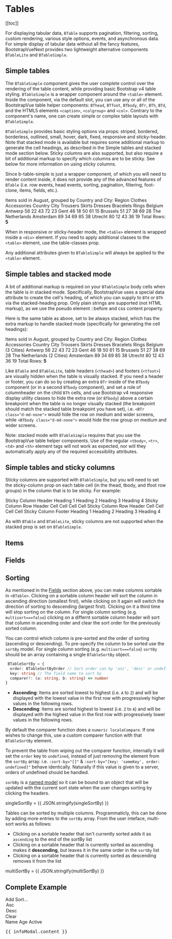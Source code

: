 # Tables

<ClientOnly>
  <Teleport to=".bd-toc">

[[toc]]

  </Teleport>
</ClientOnly>

<div class="lead mb-5">

For displaying tabular data, `BTable` supports pagination, filtering, sorting, custom rendering, various style options, events, and asynchronous data. For simple display of tabular data without all the fancy features, BootstrapVueNext provides two lightweight alternative components `BTableLite` and `BTableSimple`.

</div>

## Simple tables

The `BTableSimple` component gives the user complete control over the rendering of the table content, while providing basic Bootstrap v4 table styling. `BTableSimple` is a wrapper component around the `<table>` element. Inside the component, via the default slot, you can use any or all of the BootstrapVue table helper components: `BThead`, `BTfoot`, `BTbody`, `BTr`, `BTh`, `BTd`, and the HTML5 elements `<caption>`, `<colgroup>` and `<col>`. Contrary to the component's name, one can create simple or complex table layouts with `BTableSimple`.

`BTableSimple` provides basic styling options via props: striped, bordered, borderless, outlined, small, hover, dark, fixed, responsive and sticky-header. Note that stacked mode is available but requires some additional markup to generate the cell headings, as described in the Simple tables and stacked mode section below. Sticky columns are also supported, but also require a bit of additional markup to specify which columns are to be sticky. See below for more information on using sticky columns.

Since b-table-simple is just a wrapper component, of which you will need to render content inside, it does not provide any of the advanced features of `BTable` (i.e. row events, head events, sorting, pagination, filtering, foot-clone, items, fields, etc.).

<HighlightCard>
  <BTableSimple hover small caption-top responsive>
    <caption>Items sold in August, grouped by Country and City:</caption>
    <colgroup><col><col></colgroup>
    <colgroup><col><col><col></colgroup>
    <colgroup><col><col></colgroup>
    <BThead head-variant="dark">
      <BTr>
        <BTh colspan="2">Region</BTh>
        <BTh colspan="3">Clothes</BTh>
        <BTh colspan="2">Accessories</BTh>
      </BTr>
      <BTr>
        <BTh>Country</BTh>
        <BTh>City</BTh>
        <BTh>Trousers</BTh>
        <BTh>Skirts</BTh>
        <BTh>Dresses</BTh>
        <BTh>Bracelets</BTh>
        <BTh>Rings</BTh>
      </BTr>
    </BThead>
    <BTbody>
      <BTr>
        <BTh rowspan="3">Belgium</BTh>
        <BTh class="text-end">Antwerp</BTh>
        <BTd>56</BTd>
        <BTd>22</BTd>
        <BTd>43</BTd>
        <BTd variant="success">72</BTd>
        <BTd>23</BTd>
      </BTr>
      <BTr>
        <BTh class="text-end">Gent</BTh>
        <BTd>46</BTd>
        <BTd variant="warning">18</BTd>
        <BTd>50</BTd>
        <BTd>61</BTd>
        <BTd variant="danger">15</BTd>
      </BTr>
      <BTr>
        <BTh class="text-end">Brussels</BTh>
        <BTd>51</BTd>
        <BTd>27</BTd>
        <BTd>38</BTd>
        <BTd>69</BTd>
        <BTd>28</BTd>
      </BTr>
      <BTr>
        <BTh rowspan="2">The Netherlands</BTh>
        <BTh class="text-end">Amsterdam</BTh>
        <BTd variant="success">89</BTd>
        <BTd>34</BTd>
        <BTd>69</BTd>
        <BTd>85</BTd>
        <BTd>38</BTd>
      </BTr>
      <BTr>
        <BTh class="text-end">Utrecht</BTh>
        <BTd>80</BTd>
        <BTd variant="danger">12</BTd>
        <BTd>43</BTd>
        <BTd>36</BTd>
        <BTd variant="warning">19</BTd>
      </BTr>
    </BTbody>
    <BTfoot>
      <BTr>
        <BTd colspan="7" variant="secondary" class="text-end">
          Total Rows: <b>5</b>
        </BTd>
      </BTr>
    </BTfoot>
  </BTableSimple>
  <template #html>

```vue-html
<BTableSimple hover small caption-top responsive>
  <caption>
    Items sold in August, grouped by Country and City:
  </caption>
  <colgroup>
    <col />
    <col />
  </colgroup>
  <colgroup>
    <col />
    <col />
    <col />
  </colgroup>
  <colgroup>
    <col />
    <col />
  </colgroup>
  <BThead head-variant="dark">
    <BTr>
      <BTh colspan="2">Region</BTh>
      <BTh colspan="3">Clothes</BTh>
      <BTh colspan="2">Accessories</BTh>
    </BTr>
    <BTr>
      <BTh>Country</BTh>
      <BTh>City</BTh>
      <BTh>Trousers</BTh>
      <BTh>Skirts</BTh>
      <BTh>Dresses</BTh>
      <BTh>Bracelets</BTh>
      <BTh>Rings</BTh>
    </BTr>
  </BThead>
  <BTbody>
    <BTr>
      <BTh rowspan="3">Belgium</BTh>
      <BTh class="text-end">Antwerp</BTh>
      <BTd>56</BTd>
      <BTd>22</BTd>
      <BTd>43</BTd>
      <BTd variant="success">72</BTd>
      <BTd>23</BTd>
    </BTr>
    <BTr>
      <BTh class="text-end">Gent</BTh>
      <BTd>46</BTd>
      <BTd variant="warning">18</BTd>
      <BTd>50</BTd>
      <BTd>61</BTd>
      <BTd variant="danger">15</BTd>
    </BTr>
    <BTr>
      <BTh class="text-end">Brussels</BTh>
      <BTd>51</BTd>
      <BTd>27</BTd>
      <BTd>38</BTd>
      <BTd>69</BTd>
      <BTd>28</BTd>
    </BTr>
    <BTr>
      <BTh rowspan="2">The Netherlands</BTh>
      <BTh class="text-end">Amsterdam</BTh>
      <BTd variant="success">89</BTd>
      <BTd>34</BTd>
      <BTd>69</BTd>
      <BTd>85</BTd>
      <BTd>38</BTd>
    </BTr>
    <BTr>
      <BTh class="text-end">Utrecht</BTh>
      <BTd>80</BTd>
      <BTd variant="danger">12</BTd>
      <BTd>43</BTd>
      <BTd>36</BTd>
      <BTd variant="warning">19</BTd>
    </BTr>
  </BTbody>
  <BTfoot>
    <BTr>
      <BTd colspan="7" variant="secondary" class="text-end"> Total Rows: <b>5</b> </BTd>
    </BTr>
  </BTfoot>
</BTableSimple>
```

  </template>
</HighlightCard>

When in responsive or sticky-header mode, the `<table>` element is wrapped inside a `<div>` element. If you need to apply additional classes to the `<table>` element, use the table-classes prop.

Any additional attributes given to `BTableSimple` will always be applied to the `<table>` element.

## Simple tables and stacked mode

A bit of additional markup is required on your `BTableSimple` body cells when the table is in stacked mode. Specifically, BootstrapVue uses a special data attribute to create the cell's heading, of which you can supply to `BTd` or `BTh` via the stacked-heading prop. Only plain strings are supported (not HTML markup), as we use the pseudo element ::before and css content property.

Here is the same table as above, set to be always stacked, which has the extra markup to handle stacked mode (specifically for generating the cell headings):

<HighlightCard>
  <BTableSimple hover small caption-top stacked>
    <caption>Items sold in August, grouped by Country and City:</caption>
    <colgroup><col><col></colgroup>
    <colgroup><col><col><col></colgroup>
    <colgroup><col><col></colgroup>
    <BThead head-variant="dark">
      <BTr>
        <BTh colspan="2">Region</BTh>
        <BTh colspan="3">Clothes</BTh>
        <BTh colspan="2">Accessories</BTh>
      </BTr>
      <BTr>
        <BTh>Country</BTh>
        <BTh>City</BTh>
        <BTh>Trousers</BTh>
        <BTh>Skirts</BTh>
        <BTh>Dresses</BTh>
        <BTh>Bracelets</BTh>
        <BTh>Rings</BTh>
      </BTr>
    </BThead>
    <BTbody>
      <BTr>
        <BTh rowspan="3" class="text-center">Belgium (3 Cities)</BTh>
        <BTh stacked-heading="City" class="text-start">Antwerp</BTh>
        <BTd stacked-heading="Clothes: Trousers">56</BTd>
        <BTd stacked-heading="Clothes: Skirts">22</BTd>
        <BTd stacked-heading="Clothes: Dresses">43</BTd>
        <BTd stacked-heading="Accessories: Bracelets" variant="success">72</BTd>
        <BTd stacked-heading="Accessories: Rings">23</BTd>
      </BTr>
      <BTr>
        <BTh stacked-heading="City">Gent</BTh>
        <BTd stacked-heading="Clothes: Trousers">46</BTd>
        <BTd stacked-heading="Clothes: Skirts" variant="warning">18</BTd>
        <BTd stacked-heading="Clothes: Dresses">50</BTd>
        <BTd stacked-heading="Accessories: Bracelets">61</BTd>
        <BTd stacked-heading="Accessories: Rings" variant="danger">15</BTd>
      </BTr>
      <BTr>
        <BTh stacked-heading="City">Brussels</BTh>
        <BTd stacked-heading="Clothes: Trousers">51</BTd>
        <BTd stacked-heading="Clothes: Skirts">27</BTd>
        <BTd stacked-heading="Clothes: Dresses">38</BTd>
        <BTd stacked-heading="Accessories: Bracelets">69</BTd>
        <BTd stacked-heading="Accessories: Rings">28</BTd>
      </BTr>
      <BTr>
        <BTh rowspan="2" class="text-center">The Netherlands (2 Cities)</BTh>
        <BTh stacked-heading="City">Amsterdam</BTh>
        <BTd stacked-heading="Clothes: Trousers" variant="success">89</BTd>
        <BTd stacked-heading="Clothes: Skirts">34</BTd>
        <BTd stacked-heading="Clothes: Dresses">69</BTd>
        <BTd stacked-heading="Accessories: Bracelets">85</BTd>
        <BTd stacked-heading="Accessories: Rings">38</BTd>
      </BTr>
      <BTr>
        <BTh stacked-heading="City">Utrecht</BTh>
        <BTd stacked-heading="Clothes: Trousers">80</BTd>
        <BTd stacked-heading="Clothes: Skirts" variant="danger">12</BTd>
        <BTd stacked-heading="Clothes: Dresses">43</BTd>
        <BTd stacked-heading="Accessories: Bracelets">36</BTd>
        <BTd stacked-heading="Accessories: Rings" variant="warning">19</BTd>
      </BTr>
    </BTbody>
    <BTfoot>
      <BTr>
        <BTd colspan="7" variant="secondary" class="text-end">
          Total Rows: <b>5</b>
        </BTd>
      </BTr>
    </BTfoot>
  </BTableSimple>
  <template #html>

```vue-html
<BTableSimple hover small caption-top stacked>
  <caption>
    Items sold in August, grouped by Country and City:
  </caption>
  <colgroup>
    <col />
    <col />
  </colgroup>
  <colgroup>
    <col />
    <col />
    <col />
  </colgroup>
  <colgroup>
    <col />
    <col />
  </colgroup>
  <BThead head-variant="dark">
    <BTr>
      <BTh colspan="2">Region</BTh>
      <BTh colspan="3">Clothes</BTh>
      <BTh colspan="2">Accessories</BTh>
    </BTr>
    <BTr>
      <BTh>Country</BTh>
      <BTh>City</BTh>
      <BTh>Trousers</BTh>
      <BTh>Skirts</BTh>
      <BTh>Dresses</BTh>
      <BTh>Bracelets</BTh>
      <BTh>Rings</BTh>
    </BTr>
  </BThead>
  <BTbody>
    <BTr>
      <BTh rowspan="3" class="text-center">Belgium (3 Cities)</BTh>
      <BTh stacked-heading="City" class="text-start">Antwerp</BTh>
      <BTd stacked-heading="Clothes: Trousers">56</BTd>
      <BTd stacked-heading="Clothes: Skirts">22</BTd>
      <BTd stacked-heading="Clothes: Dresses">43</BTd>
      <BTd stacked-heading="Accessories: Bracelets" variant="success">72</BTd>
      <BTd stacked-heading="Accessories: Rings">23</BTd>
    </BTr>
    <BTr>
      <BTh stacked-heading="City">Gent</BTh>
      <BTd stacked-heading="Clothes: Trousers">46</BTd>
      <BTd stacked-heading="Clothes: Skirts" variant="warning">18</BTd>
      <BTd stacked-heading="Clothes: Dresses">50</BTd>
      <BTd stacked-heading="Accessories: Bracelets">61</BTd>
      <BTd stacked-heading="Accessories: Rings" variant="danger">15</BTd>
    </BTr>
    <BTr>
      <BTh stacked-heading="City">Brussels</BTh>
      <BTd stacked-heading="Clothes: Trousers">51</BTd>
      <BTd stacked-heading="Clothes: Skirts">27</BTd>
      <BTd stacked-heading="Clothes: Dresses">38</BTd>
      <BTd stacked-heading="Accessories: Bracelets">69</BTd>
      <BTd stacked-heading="Accessories: Rings">28</BTd>
    </BTr>
    <BTr>
      <BTh rowspan="2" class="text-center">The Netherlands (2 Cities)</BTh>
      <BTh stacked-heading="City">Amsterdam</BTh>
      <BTd stacked-heading="Clothes: Trousers" variant="success">89</BTd>
      <BTd stacked-heading="Clothes: Skirts">34</BTd>
      <BTd stacked-heading="Clothes: Dresses">69</BTd>
      <BTd stacked-heading="Accessories: Bracelets">85</BTd>
      <BTd stacked-heading="Accessories: Rings">38</BTd>
    </BTr>
    <BTr>
      <BTh stacked-heading="City">Utrecht</BTh>
      <BTd stacked-heading="Clothes: Trousers">80</BTd>
      <BTd stacked-heading="Clothes: Skirts" variant="danger">12</BTd>
      <BTd stacked-heading="Clothes: Dresses">43</BTd>
      <BTd stacked-heading="Accessories: Bracelets">36</BTd>
      <BTd stacked-heading="Accessories: Rings" variant="warning">19</BTd>
    </BTr>
  </BTbody>
  <BTfoot>
    <BTr>
      <BTd colspan="7" variant="secondary" class="text-end"> Total Rows: <b>5</b> </BTd>
    </BTr>
  </BTfoot>
</BTableSimple>
```

  </template>
</HighlightCard>

Like `BTable` and `BTableLite`, table headers (`<thead>`) and footers (`<tfoot>`) are visually hidden when the table is visually stacked. If you need a header or footer, you can do so by creating an extra `BTr` inside of the `BTbody` component (or in a second `BTbody` component), and set a role of columnheader on the child `BTh` cells, and use Bootstrap v4 responsive display utility classes to hide the extra row (or `BTbody`) above a certain breakpoint when the table is no longer visually stacked (the breakpoint should match the stacked table breakpoint you have set), i.e. `<BTr class="d-md-none">` would hide the row on medium and wider screens, while `<BTbody class="d-md-none">` would hide the row group on medium and wider screens.

Note: stacked mode with `BTableSimple` requires that you use the BootstrapVue table helper components. Use of the regular `<tbody>`, `<tr>`, `<td>` and `<th>` element tags will not work as expected, nor will they automatically apply any of the required accessibility attributes.

## Simple tables and sticky columns

Sticky columns are supported with `BTableSimple`, but you will need to set the sticky-column prop on each table cell (in the thead, tbody, and tfoot row groups) in the column that is to be sticky. For example:

<HighlightCard>
  <BTableSimple responsive>
    <BThead>
      <BTr>
        <BTh sticky-column>Sticky Column Header</BTh>
        <BTh>Heading 1</BTh>
        <BTh>Heading 2</BTh>
        <BTh>Heading 3</BTh>
        <BTh>Heading 4</BTh>
      </BTr>
    </BThead>
    <BTbody>
      <BTr>
        <BTh sticky-column>Sticky Column Row Header</BTh>
        <BTd>Cell</BTd>
        <BTd>Cell</BTd>
        <BTd>Cell</BTd>
        <BTd>Cell</BTd>
      </BTr>
      <BTr>
        <BTh sticky-column>Sticky Column Row Header</BTh>
        <BTd>Cell</BTd>
        <BTd>Cell</BTd>
        <BTd>Cell</BTd>
        <BTd>Cell</BTd>
      </BTr>
    </BTbody>
    <BTfoot>
      <BTr>
        <BTh sticky-column>Sticky Column Footer</BTh>
        <BTh>Heading 1</BTh>
        <BTh>Heading 2</BTh>
        <BTh>Heading 3</BTh>
        <BTh>Heading 4</BTh>
      </BTr>
    </BTfoot>
  </BTableSimple>
  <template #html>

```vue-html
<BTableSimple responsive>
  <BThead>
    <BTr>
      <BTh sticky-column>Sticky Column Header</BTh>
      <BTh>Heading 1</BTh>
      <BTh>Heading 2</BTh>
      <BTh>Heading 3</BTh>
      <BTh>Heading 4</BTh>
    </BTr>
  </BThead>
  <BTbody>
    <BTr>
      <BTh sticky-column>Sticky Column Row Header</BTh>
      <BTd>Cell</BTd>
      <BTd>Cell</BTd>
      <BTd>Cell</BTd>
      <BTd>Cell</BTd>
    </BTr>
    <BTr>
      <BTh sticky-column>Sticky Column Row Header</BTh>
      <BTd>Cell</BTd>
      <BTd>Cell</BTd>
      <BTd>Cell</BTd>
      <BTd>Cell</BTd>
    </BTr>
  </BTbody>
  <BTfoot>
    <BTr>
      <BTh sticky-column>Sticky Column Footer</BTh>
      <BTh>Heading 1</BTh>
      <BTh>Heading 2</BTh>
      <BTh>Heading 3</BTh>
      <BTh>Heading 4</BTh>
    </BTr>
  </BTfoot>
</BTableSimple>
```

  </template>
</HighlightCard>

As with `BTable` and `BTableLite`, sticky columns are not supported when the stacked prop is set on `BTableSimple`.

## Items

## Fields

## Sorting

As mentioned in the [Fields](#fields) section above, you can make columns
sortable in `<BTable>`. Clicking on a sortable column header will sort the column in ascending
direction (smallest first), while clicking on it again will switch the direction of sorting to
descending (largest first). Clicking on it a third time will stop sorting on the column. For
single column sorting (e.g. `multisort===false`) clicking on a differnt sortable column header will
sort that column in ascending order and clear the sort order for the previously sorted column.

You can control which column is pre-sorted and the order of sorting (ascending or descending). To
pre-specify the column to be sorted use the `sortBy` model. For single column sorting (e.g. `multisort===false`)
`sortBy` should be an array containing a single `BTableSortBy` object.

```ts
 BTableSortBy = {
  order: BTableSortByOrder // Sort order can by 'asc', 'desc' or undefined
  key: string // The field name to sort by
  comparer?: (a: string, b: string) => number
}
```

- **Ascending**: Items are sorted lowest to highest (i.e. `A` to `Z`) and will be displayed with the
  lowest value in the first row with progressively higher values in the following rows.
- **Descending**: Items are sorted highest to lowest (i.e. `Z` to `A`) and will be displayed with
  the highest value in the first row with progressively lower values in the following rows.

By default the comparer function does a `numeric localeCompare`. If one wishes to change this, use a custom comparer function with that `BTableSortBy` element. 

To prevent the table from wiping out the comparer function, internally it will set the `order` key to `undefined`, instead of just removing the element from the `sortBy` array. i.e. `:sort-by="[]"` & `:sort-by="[key: 'someKey', order: undefined]"` behave identically. Naturally if this value is given to a server, orders of undefined should be handled.

<HighlightCard>
  <BTable
    :sort-by="[{key: 'first_name', order: 'desc'}]"
    :items="sortItems"
    :fields="sortFields"/>
  <template #html>

```vue
<template>
  <BTable :sort-by="[{key: 'first_name', order: 'desc'}]" :items="sortItems" :fields="sortFields" />
</template>

<script setup lang="ts">
import {BTable, type TableFieldRaw, type TableItem} from 'bootstrap-vue-next'

interface SortPerson {
  first_name: string
  last_name: string
  age: number
  isActive: boolean
}

const sortItems: TableItem<Person>[] = [
  {isActive: true, age: 40, first_name: 'Dickerson', last_name: 'Macdonald'},
  {isActive: true, age: 45, first_name: 'Zelda', last_name: 'Macdonald'},
  {isActive: false, age: 21, first_name: 'Larsen', last_name: 'Shaw'},
  {isActive: false, age: 89, first_name: 'Geneva', last_name: 'Wilson'},
  {isActive: false, age: 89, first_name: 'Gary', last_name: 'Wilson'},
  {isActive: true, age: 38, first_name: 'Jami', last_name: 'Carney'},
]

const sortFields: Exclude<TableFieldRaw<SortPerson>, string>[] = [
  {key: 'last_name', sortable: true},
  {key: 'first_name', sortable: true},
  {key: 'age', sortable: true},
  {key: 'isActive', sortable: false},
]
</script>
```

  </template>
</HighlightCard>

`sorbBy` is a [named model](https://vuejs.org/guide/components/v-model.html#multiple-v-model-bindings)
so it can be bound to an object that will be updated with the current sort state when the user changes
sorting by clicking the headers.

<HighlightCard>
  <BTable
    :sort-by="singleSortBy"
    :items="sortItems"
    :fields="sortFields"/>
    <div>singleSortBy = {{ JSON.stringify(singleSortBy) }}</div>
  <template #html>

```vue
<template>
  <BTable :sort-by="singleSortBy" :items="sortItems" :fields="sortFields" />
  <div>singleSortBy = {{ JSON.stringify(singleSortBy) }}</div>
</template>

<script setup lang="ts">
import {BTable, type TableFieldRaw, type TableItem} from 'bootstrap-vue-next'
import {ref} from 'vue'

interface SortPerson {
  first_name: string
  last_name: string
  age: number
  isActive: boolean
}

const sortItems: TableItem<Person>[] = [
  {isActive: true, age: 40, first_name: 'Dickerson', last_name: 'Macdonald'},
  {isActive: true, age: 45, first_name: 'Zelda', last_name: 'Macdonald'},
  {isActive: false, age: 21, first_name: 'Larsen', last_name: 'Shaw'},
  {isActive: false, age: 89, first_name: 'Geneva', last_name: 'Wilson'},
  {isActive: false, age: 89, first_name: 'Gary', last_name: 'Wilson'},
  {isActive: true, age: 38, first_name: 'Jami', last_name: 'Carney'},
]

const sortFields: Exclude<TableFieldRaw<SortPerson>, string>[] = [
  {key: 'last_name', sortable: true},
  {key: 'first_name', sortable: true},
  {key: 'age', sortable: true},
  {key: 'isActive', sortable: false},
]
</script>
```

  </template>
</HighlightCard>

Tables can be sorted by multiple columns. Programmaticly, this can be done by adding more entries
to the `sortBy` array. From the user inteface, multi-sort works as follows:

- Clicking on a sortable header that isn't currently sorted adds it as `ascending` to the end of the sortBy list
- Clicking on a sortable header that is currently sorted as ascending makes it **descending**, but leaves it in the same order in the `sortBy` list
- Clicking on a sortable header that is currently sorted as descending removes it from the list

<HighlightCard>
  <BTable
    v-model:sort-by="multiSortBy"
    :items="sortItems"
    :fields="sortFields"
    :multisort="true"/>
    <div>multiSortBy = {{ JSON.stringify(multiSortBy) }}</div>
  <template #html>

```vue
<template>
  <BTable v-model:sort-by="multiSortBy" :items="sortItems" :fields="sortFields" :multisort="true" />
  <div>multiSortBy = {{ JSON.stringify(multiSortBy) }}</div>
</template>

<script setup lang="ts">
import {BTable, type TableFieldRaw, type TableItem} from 'bootstrap-vue-next'
import {ref} from 'vue'

interface SortPerson {
  first_name: string
  last_name: string
  age: number
  isActive: boolean
}

const sortItems: TableItem<Person>[] = [
  {isActive: true, age: 40, first_name: 'Dickerson', last_name: 'Macdonald'},
  {isActive: true, age: 45, first_name: 'Zelda', last_name: 'Macdonald'},
  {isActive: false, age: 21, first_name: 'Larsen', last_name: 'Shaw'},
  {isActive: false, age: 89, first_name: 'Geneva', last_name: 'Wilson'},
  {isActive: false, age: 89, first_name: 'Gary', last_name: 'Wilson'},
  {isActive: true, age: 38, first_name: 'Jami', last_name: 'Carney'},
]

const sortFields: Exclude<TableFieldRaw<SortPerson>, string>[] = [
  {key: 'last_name', sortable: true},
  {key: 'first_name', sortable: true},
  {key: 'age', sortable: true},
  {key: 'isActive', sortable: false},
]
</script>
```

  </template>
</HighlightCard>

## Complete Example

<HighlightCard>
  <BContainer class="py-5">
    <!-- User Interface controls -->
    <BRow>
      <BCol lg="6" class="my-1">
        <BFormGroup
          v-slot="{ariaDescribedby}"
          label="Sort"
          label-for="sort-by-select"
          label-cols-sm="3"
          label-align-sm="right"
          label-size="sm"
          class="mb-0"
        >
          <BButton size="sm" @click="onAddSort">Add Sort...</BButton>
          <BInputGroup v-for="sort in sortBy" :key="sort.key" size="sm">
            <BFormSelect
              id="sort-by-select"
              v-model="sort.key"
              :options="sortOptions"
              :aria-describedby="ariaDescribedby"
              class="w-75"
            >
              <template #first>
                <option value="">-- none --</option>
              </template>
            </BFormSelect>
            <BFormSelect
              v-model="sort.order"
              :disabled="!sortBy"
              :aria-describedby="ariaDescribedby"
              size="sm"
              class="w-25"
            >
              <option value="asc">Asc</option>
              <option value="desc">Desc</option>
            </BFormSelect>
          </BInputGroup>
        </BFormGroup>
      </BCol>
      <BCol lg="6" class="my-1">
        <BFormGroup
          label="Filter"
          label-for="filter-input"
          label-cols-sm="3"
          label-align-sm="right"
          label-size="sm"
          class="mb-0"
        >
          <BInputGroup size="sm">
            <BFormInput
              id="filter-input"
              v-model="filter"
              type="search"
              placeholder="Type to Search"
            />
            <BInputGroupAppend>
              <BButton :disabled="!filter" @click="filter = ''">Clear</BButton>
            </BInputGroupAppend>
          </BInputGroup>
        </BFormGroup>
      </BCol>
      <BCol lg="6" class="my-1">
        <BFormGroup
          v-slot="{ariaDescribedby}"
          v-model="sortDirection"
          label="Filter On"
          description="Leave all unchecked to filter on all data"
          label-cols-sm="3"
          label-align-sm="right"
          label-size="sm"
          class="mb-0"
        >
          <div class="d-flex gap-2">
            <BFormCheckbox v-model="filterOn" value="name" :aria-describedby="ariaDescribedby"
              >Name</BFormCheckbox
            >
            <BFormCheckbox v-model="filterOn" value="age" :aria-describedby="ariaDescribedby"
              >Age</BFormCheckbox
            >
            <BFormCheckbox v-model="filterOn" value="isActive" :aria-describedby="ariaDescribedby"
              >Active</BFormCheckbox
            >
          </div>
        </BFormGroup>
      </BCol>
      <BCol sm="5" md="6" class="my-1">
        <BFormGroup
          label="Per page"
          label-for="per-page-select"
          label-cols-sm="6"
          label-cols-md="4"
          label-cols-lg="3"
          label-align-sm="right"
          label-size="sm"
          class="mb-0"
        >
          <BFormSelect id="per-page-select" v-model="perPage" :options="pageOptions" size="sm" />
        </BFormGroup>
      </BCol>
      <BCol sm="7" md="6" class="my-1">
        <BPagination
          v-model="currentPage"
          :total-rows="totalRows"
          :per-page="perPage"
          :align="'fill'"
          size="sm"
          class="my-0"
        />
      </BCol>
    </BRow>
    <!-- Main table element for typed table-->
    <BTable
      v-model:sort-by="sortBy"
      :sort-internal="true"
      :items="itemsTyped"
      :fields="fieldsTyped"
      :current-page="currentPage"
      :per-page="perPage"
      :filter="filter"
      :responsive="false"
      :filterable="filterOn"
      :small="true"
      :multisort="true"
      @filtered="onFiltered"
    >
      <template #cell(name)="row">
        {{ (row.value as PersonName).first }}
        {{ (row.value as PersonName).last }}
      </template>
      <template #cell(actions)="row">
        <BButton size="sm" class="mr-1" @click="info(row.item, row.index)"> Info modal </BButton>
        <BButton size="sm" @click="row.toggleDetails">
          {{ row.detailsShowing ? 'Hide' : 'Show' }} Details
        </BButton>
      </template>
      <template #row-details="row">
        <BCard>
          <ul>
            <li v-for="(value, key) in row.item" :key="key">{{ key }}: {{ value }}</li>
            <BButton size="sm" @click="row.toggleDetails"> Toggle Details </BButton>
          </ul>
        </BCard>
      </template>
    </BTable>
    <!-- Info modal -->
    <BModal
      :id="infoModal.id"
      v-model="infoModal.open"
      :title="infoModal.title"
      :ok-only="true"
      @hide="resetInfoModal"
    >
      <pre>{{ infoModal.content }}</pre>
    </BModal>
  </BContainer>
  <template #html>

```vue
<template>
  <BContainer class="py-5">
    <!-- User Interface controls -->
    <BRow>
      <BCol lg="6" class="my-1">
        <BFormGroup
          v-slot="{ariaDescribedby}"
          label="Sort"
          label-for="sort-by-select"
          label-cols-sm="3"
          label-align-sm="right"
          label-size="sm"
          class="mb-0"
        >
          <BButton size="sm" @click="onAddSort">Add Sort...</BButton>
          <BInputGroup v-for="sort in sortBy" :key="sort.key" size="sm">
            <BFormSelect
              id="sort-by-select"
              v-model="sort.key"
              :options="sortOptions"
              :aria-describedby="ariaDescribedby"
              class="w-75"
            >
              <template #first>
                <option value="">-- none --</option>
              </template>
            </BFormSelect>
            <BFormSelect
              v-model="sort.order"
              :disabled="!sortBy"
              :aria-describedby="ariaDescribedby"
              size="sm"
              class="w-25"
            >
              <option value="asc">Asc</option>
              <option value="desc">Desc</option>
            </BFormSelect>
          </BInputGroup>
        </BFormGroup>
      </BCol>
      <BCol lg="6" class="my-1">
        <BFormGroup
          label="Filter"
          label-for="filter-input"
          label-cols-sm="3"
          label-align-sm="right"
          label-size="sm"
          class="mb-0"
        >
          <BInputGroup size="sm">
            <BFormInput
              id="filter-input"
              v-model="filter"
              type="search"
              placeholder="Type to Search"
            />
            <BInputGroupAppend>
              <BButton :disabled="!filter" @click="filter = ''">Clear</BButton>
            </BInputGroupAppend>
          </BInputGroup>
        </BFormGroup>
      </BCol>
      <BCol lg="6" class="my-1">
        <BFormGroup
          v-slot="{ariaDescribedby}"
          v-model="sortDirection"
          label="Filter On"
          description="Leave all unchecked to filter on all data"
          label-cols-sm="3"
          label-align-sm="right"
          label-size="sm"
          class="mb-0"
        >
          <div class="d-flex gap-2">
            <BFormCheckbox v-model="filterOn" value="name" :aria-describedby="ariaDescribedby"
              >Name</BFormCheckbox
            >
            <BFormCheckbox v-model="filterOn" value="age" :aria-describedby="ariaDescribedby"
              >Age</BFormCheckbox
            >
            <BFormCheckbox v-model="filterOn" value="isActive" :aria-describedby="ariaDescribedby"
              >Active</BFormCheckbox
            >
          </div>
        </BFormGroup>
      </BCol>
      <BCol sm="5" md="6" class="my-1">
        <BFormGroup
          label="Per page"
          label-for="per-page-select"
          label-cols-sm="6"
          label-cols-md="4"
          label-cols-lg="3"
          label-align-sm="right"
          label-size="sm"
          class="mb-0"
        >
          <BFormSelect id="per-page-select" v-model="perPage" :options="pageOptions" size="sm" />
        </BFormGroup>
      </BCol>
      <BCol sm="7" md="6" class="my-1">
        <BPagination
          v-model="currentPage"
          :total-rows="totalRows"
          :per-page="perPage"
          :align="'fill'"
          size="sm"
          class="my-0"
        />
      </BCol>
    </BRow>
    <!-- Main table element for typed table-->
    <BTable
      v-model:sort-by="sortBy"
      :sort-internal="true"
      :items="itemsTyped"
      :fields="fieldsTyped"
      :current-page="currentPage"
      :per-page="perPage"
      :filter="filter"
      :responsive="false"
      :filterable="filterOn"
      :small="true"
      :multisort="true"
      @filtered="onFiltered"
    >
      <template #cell(name)="row">
        {{ (row.value as PersonName).first }}
        {{ (row.value as PersonName).last }}
      </template>
      <template #cell(actions)="row">
        <BButton size="sm" class="mr-1" @click="info(row.item, row.index)"> Info modal </BButton>
        <BButton size="sm" @click="row.toggleDetails">
          {{ row.detailsShowing ? 'Hide' : 'Show' }} Details
        </BButton>
      </template>
      <template #row-details="row">
        <BCard>
          <ul>
            <li v-for="(value, key) in row.item" :key="key">{{ key }}: {{ value }}</li>
            <BButton size="sm" @click="row.toggleDetails"> Toggle Details </BButton>
          </ul>
        </BCard>
      </template>
    </BTable>
    <!-- Info modal -->
    <BModal
      :id="infoModal.id"
      v-model="infoModal.open"
      :title="infoModal.title"
      :ok-only="true"
      @hide="resetInfoModal"
    >
      <pre>{{ infoModal.content }}</pre>
    </BModal>
  </BContainer>
</template>

<script setup lang="ts">
import {
  BButton,
  BFormSelect,
  BInputGroup,
  BFormCheckbox,
  BFormGroup,
  BCol,
  BFormInput,
  BInputGroupAppend,
  BFormCHeckbox,
  BPagination,
  BRow,
  BModal,
  BContainer,
  BTable,
  type BTableSortBy,
  type ColorVariant,
  type TableFieldRaw,
  type TableItem,
  type LiteralUnion,
} from 'bootstrap-vue-next'
import {computed, reactive, ref} from 'vue'

interface PersonName {
  first: string
  last: string
}

interface Person {
  name: PersonName
  age: number
  isActive: boolean
}

const itemsTyped: TableItem<Person>[] = [
  {isActive: true, age: 40, name: {first: 'Dickerson', last: 'Macdonald'}},
  {isActive: false, age: 21, name: {first: 'Larsen', last: 'Shaw'}},
  {
    isActive: false,
    age: 9,
    name: {first: 'Mini', last: 'Navarro'},
    _rowVariant: 'success' as ColorVariant,
  },
  {isActive: false, age: 89, name: {first: 'Geneva', last: 'Wilson'}},
  {isActive: true, age: 38, name: {first: 'Jami', last: 'Carney'}},
  {isActive: false, age: 27, name: {first: 'Essie', last: 'Dunlap'}},
  {isActive: true, age: 40, name: {first: 'Thor', last: 'Macdonald'}},
  {
    isActive: true,
    age: 87,
    name: {first: 'Larsen', last: 'Shaw'},
    _cellVariants: {age: 'danger', isActive: 'warning'},
  },
  {isActive: false, age: 26, name: {first: 'Mitzi', last: 'Navarro'}},
  {isActive: false, age: 22, name: {first: 'Genevieve', last: 'Wilson'}},
  {isActive: true, age: 38, name: {first: 'John', last: 'Carney'}},
  {isActive: false, age: 29, name: {first: 'Dick', last: 'Dunlap'}},
]

const fieldsTyped: Exclude<TableFieldRaw<Person>, string>[] = [
  {
    key: 'name',
    label: 'Person full name',
    sortable: true,
    sortDirection: 'desc',
  },
  {
    key: 'sortableName',
    label: 'Person sortable name',
    sortable: true,
    sortDirection: 'desc',
    formatter: (_value: unknown, _key?: LiteralUnion<keyof Person>, item?: Person) =>
      item ? `${item.name.last}, ${item.name.first}` : 'Something went wrong',
    sortByFormatted: true,
    filterByFormatted: true,
  },
  {key: 'age', label: 'Person age', sortable: true, class: 'text-center'},
  {
    key: 'isActive',
    label: 'Is Active',
    formatter: (value: unknown) => (value ? 'Yes' : 'No'),
    sortable: true,
    sortByFormatted: true,
    filterByFormatted: true,
  },
  {key: 'actions', label: 'Actions'},
]

const pageOptions = [
  {value: 5, text: '5'},
  {value: 10, text: '10'},
  {value: 15, text: '15'},
  {value: 100, text: 'Show a lot'},
]

const totalRows = ref(itemsTyped.length)
const currentPage = ref(1)
const perPage = ref(5)
const sortBy = ref<BTableSortBy[]>([])
const sortDirection = ref('asc')
const filter = ref('')
const filterOn = ref([])
const infoModal = reactive({
  open: false,
  id: 'info-modal',
  title: '',
  content: '',
})

// Create an options list from our fields
const sortOptions = computed(() =>
  fieldsTyped.filter((f) => f.sortable).map((f) => ({text: f.label, value: f.key}))
)

function info(item: TableItem<Person>, index: number) {
  infoModal.title = `Row index: ${index}`
  infoModal.content = JSON.stringify(item, null, 2)
  infoModal.open = true
}

function resetInfoModal() {
  infoModal.title = ''
  infoModal.content = ''
}

function onFiltered(filteredItems: TableItem<Person>[]) {
  // Trigger pagination to update the number of buttons/pages due to filtering
  totalRows.value = filteredItems.length
  currentPage.value = 1
}

function onAddSort() {
  sortBy.value.push({key: '', order: 'asc'})
}
</script>
```

  </template>
</HighlightCard>

<ComponentReference :data="data" />

<script setup lang="ts">
import {data} from '../../data/components/table.data'
import ComponentReference from '../../components/ComponentReference.vue'
import HighlightCard from '../../components/HighlightCard.vue'
import {
  BButton,
  BCard,
  BCardBody,
  BCol,
  BContainer,
  BFormCheckbox,
  BFormGroup,
  BFormInput,
  BFormSelect,
  BInputGroup,
  BInputGroupAppend,
  BModal,
  BPagination,
  BRow,
  BTable,
  BTableSimple,
  type BTableSortBy,
  BTd,
  BTbody,
  BTfoot,
  BThead,
  BTh,
  BTr,
  type ColorVariant,
  type LiteralUnion,
  type TableFieldRaw,
  type TableItem
} from 'bootstrap-vue-next'
import {computed, reactive, ref} from 'vue'

interface SortPerson {
  first_name: string
  last_name: string
  age: number
  isActive: boolean
}

const singleSortBy = ref<BTableSortBy[]>([{key: 'first_name', order: 'desc'}])

const multiSortBy = ref<BTableSortBy[]>([
  {key: 'last_name', order: 'asc'},
  {key: 'first_name', order: 'asc'},
])

const sortItems: TableItem<SortPerson>[] = [
  {isActive: true, age: 40, first_name: 'Dickerson', last_name: 'Macdonald'},
  {isActive: true, age: 45, first_name: 'Zelda', last_name: 'Macdonald'},
  {isActive: false, age: 21, first_name: 'Larsen', last_name: 'Shaw'},
  {isActive: false, age: 89, first_name: 'Geneva', last_name: 'Wilson'},
  {isActive: false, age: 89, first_name: 'Gary', last_name: 'Wilson'},
  {isActive: true, age: 38, first_name: 'Jami', last_name: 'Carney'},
]

const sortFields: Exclude<TableFieldRaw<SortPerson>, string>[] = [
  {key: 'last_name', sortable: true},
  {key: 'first_name', sortable: true},
  {key: 'age', sortable: true},
  {key: 'isActive', sortable: false},
]

interface PersonName {
  first: string
  last: string
}

interface Person {
  name: PersonName
  age: number
  isActive: boolean
}

const itemsTyped: TableItem<Person>[] = [
  {isActive: true, age: 40, name: {first: 'Dickerson', last: 'Macdonald'}},
  {isActive: false, age: 21, name: {first: 'Larsen', last: 'Shaw'}},
  {
    isActive: false,
    age: 9,
    name: {first: 'Mini', last: 'Navarro'},
    _rowVariant: 'success' as ColorVariant,
  },
  {isActive: false, age: 89, name: {first: 'Geneva', last: 'Wilson'}},
  {isActive: true, age: 38, name: {first: 'Jami', last: 'Carney'}},
  {isActive: false, age: 27, name: {first: 'Essie', last: 'Dunlap'}},
  {isActive: true, age: 40, name: {first: 'Thor', last: 'Macdonald'}},
  {
    isActive: true,
    age: 87,
    name: {first: 'Larsen', last: 'Shaw'},
    _cellVariants: {age: 'danger', isActive: 'warning'},
  },
  {isActive: false, age: 26, name: {first: 'Mitzi', last: 'Navarro'}},
  {isActive: false, age: 22, name: {first: 'Genevieve', last: 'Wilson'}},
  {isActive: true, age: 38, name: {first: 'John', last: 'Carney'}},
  {isActive: false, age: 29, name: {first: 'Dick', last: 'Dunlap'}},
]

const fieldsTyped: Exclude<TableFieldRaw<Person>, string>[] = [
  {
    key: 'name',
    label: 'Person full name',
    sortable: true,
    sortDirection: 'desc',
  },
  {
    key: 'sortableName',
    label: 'Person sortable name',
    sortable: true,
    sortDirection: 'desc',
    formatter: (_value: unknown, _key?: LiteralUnion<keyof Person>, item?: Person) =>
      item ? `${item.name.last}, ${item.name.first}` : 'Something went wrong',
    sortByFormatted: true,
    filterByFormatted: true,
  },
  {key: 'age', label: 'Person age', sortable: true, class: 'text-center'},
  {
    key: 'isActive',
    label: 'Is Active',
    formatter: (value: unknown) => (value ? 'Yes' : 'No'),
    sortable: true,
    sortByFormatted: true,
    filterByFormatted: true,
  },
  {key: 'actions', label: 'Actions'},
]

const pageOptions = [
  {value: 5, text: '5'},
  {value: 10, text: '10'},
  {value: 15, text: '15'},
  {value: 100, text: 'Show a lot'},
]

const totalRows = ref(itemsTyped.length)
const currentPage = ref(1)
const perPage = ref(5)
const sortBy = ref<BTableSortBy[]>([])
const sortDirection = ref('asc')
const filter = ref('')
const filterOn = ref([])
const infoModal = reactive({
  open: false,
  id: 'info-modal',
  title: '',
  content: '',
})

// Create an options list from our fields
const sortOptions = computed(() =>
  fieldsTyped.filter((f) => f.sortable).map((f) => ({text: f.label, value: f.key}))
)

function info(item: TableItem<Person>, index: number) {
  infoModal.title = `Row index: ${index}`
  infoModal.content = JSON.stringify(item, null, 2)
  infoModal.open = true
}

function resetInfoModal() {
  infoModal.title = ''
  infoModal.content = ''
}

function onFiltered(filteredItems: TableItem<Person>[]) {
  // Trigger pagination to update the number of buttons/pages due to filtering
  totalRows.value = filteredItems.length
  currentPage.value = 1
}

function onAddSort() {
  sortBy.value.push({key: '', order: 'asc'})
}

</script>
